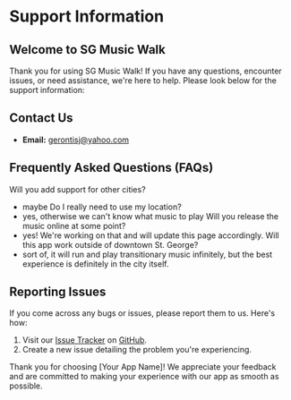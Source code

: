 # Support Information

## Welcome to SG Music Walk

Thank you for using SG Music Walk! If you have any questions, encounter issues, or need assistance, we're here to help. Please look below for the support information:

## Contact Us

- **Email:** gerontisj@yahoo.com


## Frequently Asked Questions (FAQs)

Will you add support for other cities?
- maybe
Do I really need to use my location?
- yes, otherwise we can't know what music to play
Will you release the music online at some point?
- yes! We're working on that and will update this page accordingly.
Will this app work outside of downtown St. George?
- sort of, it will run and play transitionary music infinitely, but the best experience is definitely in the city itself.

## Reporting Issues

If you come across any bugs or issues, please report them to us. Here's how:

1. Visit our [Issue Tracker](#) on [GitHub](https://github.com/jgerontis/stgmusicwalk).
2. Create a new issue detailing the problem you're experiencing.

Thank you for choosing [Your App Name]! We appreciate your feedback and are committed to making your experience with our app as smooth as possible.

